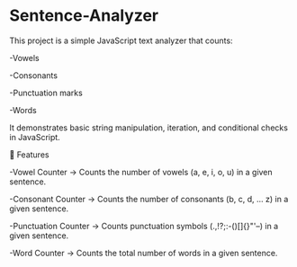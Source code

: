 # Sentence-Analyzer

This project is a simple JavaScript text analyzer that counts:

-Vowels

-Consonants

-Punctuation marks

-Words

It demonstrates basic string manipulation, iteration, and conditional checks in JavaScript.

📂 Features

-Vowel Counter → Counts the number of vowels (a, e, i, o, u) in a given sentence.

-Consonant Counter → Counts the number of consonants (b, c, d, ... z) in a given sentence.

-Punctuation Counter → Counts punctuation symbols (.,!?;:-()[]{}"'–) in a given sentence.

-Word Counter → Counts the total number of words in a given sentence.
